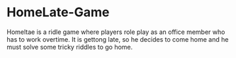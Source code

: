 # HomeLate-Game
Homeltae is a ridle game where players role play as an office member who has to work overtime. It is gettong late, so he decides to come home and he must solve some tricky riddles to go home. 
